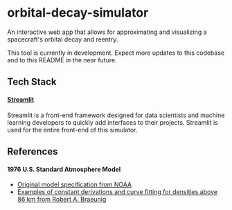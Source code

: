 # orbital-decay-simulator
An interactive web app that allows for approximating and visualizing a spacecraft's orbital decay and reentry.

This tool is currently in development. Expect more updates to this codebase and to this README in the near future.

## Tech Stack
#### [Streamlit](https://streamlit.io/)
Streamlit is a front-end framework designed for data scientists and machine learning developers to quickly add interfaces to their projects. Streamlit is used for the entire front-end of this simulator.

## References
#### 1976 U.S. Standard Atmosphere Model
- [Original model specification from NOAA](https://www.ngdc.noaa.gov/stp/space-weather/online-publications/miscellaneous/us-standard-atmosphere-1976/us-standard-atmosphere_st76-1562_noaa.pdf)
- [Examples of constant derivations and curve fitting for densities above 86 km from Robert A. Braeunig](http://www.braeunig.us/space/atmmodel.htm)
